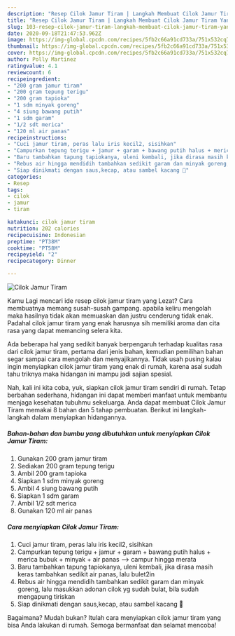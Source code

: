 ```yaml
---
description: "Resep Cilok Jamur Tiram | Langkah Membuat Cilok Jamur Tiram Yang Enak Dan Mudah"
title: "Resep Cilok Jamur Tiram | Langkah Membuat Cilok Jamur Tiram Yang Enak Dan Mudah"
slug: 103-resep-cilok-jamur-tiram-langkah-membuat-cilok-jamur-tiram-yang-enak-dan-mudah
date: 2020-09-18T21:47:53.962Z
image: https://img-global.cpcdn.com/recipes/5fb2c66a91cd733a/751x532cq70/cilok-jamur-tiram-foto-resep-utama.jpg
thumbnail: https://img-global.cpcdn.com/recipes/5fb2c66a91cd733a/751x532cq70/cilok-jamur-tiram-foto-resep-utama.jpg
cover: https://img-global.cpcdn.com/recipes/5fb2c66a91cd733a/751x532cq70/cilok-jamur-tiram-foto-resep-utama.jpg
author: Polly Martinez
ratingvalue: 4.1
reviewcount: 6
recipeingredient:
- "200 gram jamur tiram"
- "200 gram tepung terigu"
- "200 gram tapioka"
- "1 sdm minyak goreng"
- "4 siung bawang putih"
- "1 sdm garam"
- "1/2 sdt merica"
- "120 ml air panas"
recipeinstructions:
- "Cuci jamur tiram, peras lalu iris kecil2, sisihkan"
- "Campurkan tepung terigu + jamur + garam + bawang putih halus + merica bubuk + minyak + air panas —&gt; campur hingga merata"
- "Baru tambahkan tapung tapiokanya, uleni kembali, jika dirasa masih keras tambahkan sedikit air panas, lalu bulet2in"
- "Rebus air hingga mendidih tambahkan sedikit garam dan minyak goreng, lalu masukkan adonan cilok yg sudah bulat, bila sudah mengapung tiriskan"
- "Siap dinikmati dengan saus,kecap, atau sambel kacang 🤗"
categories:
- Resep
tags:
- cilok
- jamur
- tiram

katakunci: cilok jamur tiram 
nutrition: 202 calories
recipecuisine: Indonesian
preptime: "PT38M"
cooktime: "PT58M"
recipeyield: "2"
recipecategory: Dinner

---
```



![Cilok Jamur Tiram](https://img-global.cpcdn.com/recipes/5fb2c66a91cd733a/751x532cq70/cilok-jamur-tiram-foto-resep-utama.jpg)

Kamu Lagi mencari ide resep cilok jamur tiram yang Lezat? Cara membuatnya memang susah-susah gampang. apabila keliru mengolah maka hasilnya tidak akan memuaskan dan justru cenderung tidak enak. Padahal cilok jamur tiram yang enak harusnya sih memiliki aroma dan cita rasa yang dapat memancing selera kita.



Ada beberapa hal yang sedikit banyak berpengaruh terhadap kualitas rasa dari cilok jamur tiram, pertama dari jenis bahan, kemudian pemilihan bahan segar sampai cara mengolah dan menyajikannya. Tidak usah pusing kalau ingin menyiapkan cilok jamur tiram yang enak di rumah, karena asal sudah tahu triknya maka hidangan ini mampu jadi sajian spesial.


Nah, kali ini kita coba, yuk, siapkan cilok jamur tiram sendiri di rumah. Tetap berbahan sederhana, hidangan ini dapat memberi manfaat untuk membantu menjaga kesehatan tubuhmu sekeluarga. Anda dapat membuat Cilok Jamur Tiram memakai 8 bahan dan 5 tahap pembuatan. Berikut ini langkah-langkah dalam menyiapkan hidangannya.

<!--inarticleads1-->

##### Bahan-bahan dan bumbu yang dibutuhkan untuk menyiapkan Cilok Jamur Tiram:

1. Gunakan 200 gram jamur tiram
1. Sediakan 200 gram tepung terigu
1. Ambil 200 gram tapioka
1. Siapkan 1 sdm minyak goreng
1. Ambil 4 siung bawang putih
1. Siapkan 1 sdm garam
1. Ambil 1/2 sdt merica
1. Gunakan 120 ml air panas




<!--inarticleads2-->

##### Cara menyiapkan Cilok Jamur Tiram:

1. Cuci jamur tiram, peras lalu iris kecil2, sisihkan
1. Campurkan tepung terigu + jamur + garam + bawang putih halus + merica bubuk + minyak + air panas —&gt; campur hingga merata
1. Baru tambahkan tapung tapiokanya, uleni kembali, jika dirasa masih keras tambahkan sedikit air panas, lalu bulet2in
1. Rebus air hingga mendidih tambahkan sedikit garam dan minyak goreng, lalu masukkan adonan cilok yg sudah bulat, bila sudah mengapung tiriskan
1. Siap dinikmati dengan saus,kecap, atau sambel kacang 🤗




Bagaimana? Mudah bukan? Itulah cara menyiapkan cilok jamur tiram yang bisa Anda lakukan di rumah. Semoga bermanfaat dan selamat mencoba!

